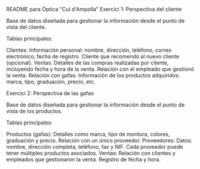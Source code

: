 README para Òptica "Cul d'Ampolla"
Exercici 1: Perspectiva del cliente

Base de datos diseñada para gestionar la información desde el punto de vista del cliente.

Tablas principales:

Clientes:
Información personal: nombre, dirección, teléfono, correo electrónico, fecha de registro.
Cliente que recomendó al nuevo cliente (opcional).
Ventas:
Detalles de las compras realizadas por cliente, incluyendo fecha y hora de la venta.
Relación con el empleado que gestionó la venta.
Relación con gafas:
Información de los productos adquiridos: marca, tipo, graduación, precio, etc.


Exercici 2: Perspectiva de las gafas

Base de datos diseñada para gestionar la información desde el punto de vista de los productos.

Tablas principales:

Productos (gafas):
Detalles como marca, tipo de montura, colores, graduación y precio.
Relación con un único proveedor.
Proveedores:
Datos: nombre, dirección completa, teléfono, fax y NIF.
Cada proveedor puede tener múltiples productos asociados.
Ventas:
Relación con clientes y empleados que gestionaron la venta.
Registro de fecha y hora.
